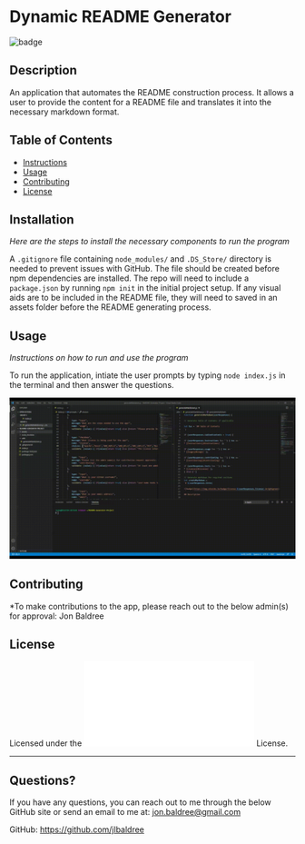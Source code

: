 # Dynamic README Generator

![badge](https://img.shields.io/badge/license-Mozilla-brightgreen)<br>

## Description 

An application that automates the README construction process. It allows a user to provide the content for a README file and translates it into the necessary markdown format.

## Table of Contents

* [Instructions](#instructions)
* [Usage](#usage)
* [Contributing](#contributing)
* [License](#license)
    
## Installation
    
*Here are the steps to install the necessary components to run the program*
    
A `.gitignore` file containing `node_modules/` and `.DS_Store/` directory is needed to prevent issues with GitHub. The file should be created before npm dependencies are installed. The repo will need to include a `package.json` by running `npm init` in the initial project setup. If any visual aids are to be included in the README file, they will need to saved in an assets folder before the README generating process.
    
## Usage 
    
*Instructions on how to run and use the program*
    
To run the application, intiate the user prompts by typing `node index.js` in the terminal and then answer the questions.

![image](assets/UsageAid.gif)

    
## Contributing
    
*To make contributions to the app, please reach out to the below admin(s) for approval:
Jon Baldree

## License
    
Licensed under the ![Mozilla](assets/licenses/Mozilla.txt) License.

---
    
## Questions?
    
If you have any questions, you can reach out to me through the below GitHub site or send an email to me at: jon.baldree@gmail.com
   
GitHub: https://github.com/jlbaldree
